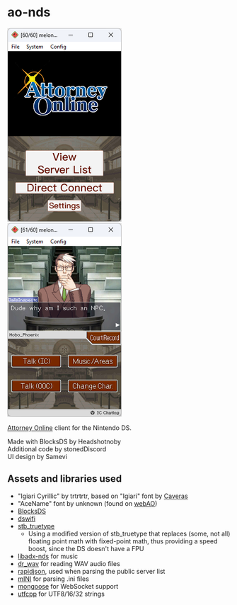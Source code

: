 # ao-nds

![img1](screenshot1.png)
![img2](screenshot2.png)

[Attorney Online](https://aceattorneyonline.com) client for the Nintendo DS.

Made with BlocksDS by Headshotnoby<br/>
Additional code by stonedDiscord<br/>
UI design by Samevi

## Assets and libraries used
* "Igiari Cyrillic" by trtrtrtr, based on "Igiari" font by [Caveras](https://caveras.net)
* "AceName" font by unknown (found on [webAO](https://github.com/AttorneyOnline/webAO))
* [BlocksDS](http://github.com/blocksds/sdk)
* [dswifi](http://github.com/blocksds/dswifi)
* [stb_truetype](https://github.com/nothings/stb/blob/master/stb_truetype.h)
  * Using a modified version of stb_truetype that replaces (some, not all) floating point math with fixed-point math, thus providing a speed boost, since the DS doesn't have a FPU
* [libadx-nds](https://github.com/headshot2017/libadx-nds) for music
* [dr_wav](https://github.com/mackron/dr_libs/blob/master/dr_wav.h) for reading WAV audio files
* [rapidjson](https://github.com/Tencent/rapidjson), used when parsing the public server list
* [mINI](https://github.com/metayeti/mINI) for parsing .ini files
* [mongoose](https://github.com/cesanta/mongoose) for WebSocket support
* [utfcpp](https://github.com/nemtrif/utfcpp) for UTF8/16/32 strings
